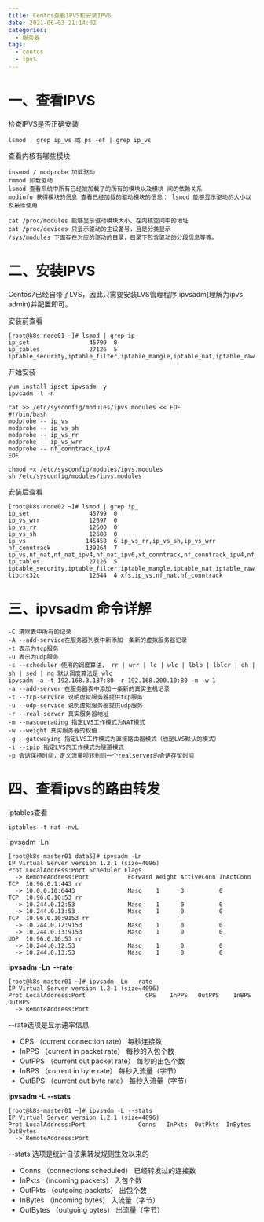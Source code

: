 ```yaml
---
title: Centos查看IPVS和安装IPVS
date: 2021-06-03 21:14:02
categories:
  - 服务器
tags:
  - centos
  - ipvs
---
```


# 一、查看IPVS

检查IPVS是否正确安装

```
lsmod | grep ip_vs 或 ps -ef | grep ip_vs
```

查看内核有哪些模块

```
insmod / modprobe 加载驱动
rmmod 卸载驱动
lsmod 查看系统中所有已经被加载了的所有的模块以及模块 间的依赖关系
modinfo 获得模块的信息 查看已经加载的驱动模块的信息： lsmod 能够显示驱动的大小以及被谁使用

cat /proc/modules 能够显示驱动模块大小、在内核空间中的地址
cat /proc/devices 只显示驱动的主设备号，且是分类显示
/sys/modules 下面存在对应的驱动的目录，目录下包含驱动的分段信息等等。
```

# 二、安装IPVS

Centos7已经自带了LVS，因此只需要安装LVS管理程序 ipvsadm(理解为ipvs admin)并配置即可。

安装前查看

```
[root@k8s-node01 ~]# lsmod | grep ip_
ip_set                 45799  0 
ip_tables              27126  5 iptable_security,iptable_filter,iptable_mangle,iptable_nat,iptable_raw
```

开始安装

```
yum install ipset ipvsadm -y 
ipvsadm -l -n

cat >> /etc/sysconfig/modules/ipvs.modules << EOF
#!/bin/bash
modprobe -- ip_vs
modprobe -- ip_vs_sh
modprobe -- ip_vs_rr
modprobe -- ip_vs_wrr
modprobe -- nf_conntrack_ipv4
EOF

chmod +x /etc/sysconfig/modules/ipvs.modules
sh /etc/sysconfig/modules/ipvs.modules
```

安装后查看

```
[root@k8s-node02 ~]# lsmod | grep ip_
ip_set                 45799  0 
ip_vs_wrr              12697  0 
ip_vs_rr               12600  0 
ip_vs_sh               12688  0 
ip_vs                 145458  6 ip_vs_rr,ip_vs_sh,ip_vs_wrr
nf_conntrack          139264  7 ip_vs,nf_nat,nf_nat_ipv4,nf_nat_ipv6,xt_conntrack,nf_conntrack_ipv4,nf_conntrack_ipv6
ip_tables              27126  5 iptable_security,iptable_filter,iptable_mangle,iptable_nat,iptable_raw
libcrc32c              12644  4 xfs,ip_vs,nf_nat,nf_conntrack
```
# 三、ipvsadm 命令详解 

```
-C 清除表中所有的记录
-A --add-service在服务器列表中新添加一条新的虚拟服务器记录
-t 表示为tcp服务
-u 表示为udp服务
-s --scheduler 使用的调度算法， rr | wrr | lc | wlc | lblb | lblcr | dh | sh | sed | nq 默认调度算法是 wlc
ipvsadm -a -t 192.168.3.187:80 -r 192.168.200.10:80 -m -w 1
-a --add-server 在服务器表中添加一条新的真实主机记录
-t --tcp-service 说明虚拟服务器提供tcp服务
-u --udp-service 说明虚拟服务器提供udp服务
-r --real-server 真实服务器地址
-m --masquerading 指定LVS工作模式为NAT模式
-w --weight 真实服务器的权值
-g --gatewaying 指定LVS工作模式为直接路由器模式（也是LVS默认的模式）
-i --ipip 指定LVS的工作模式为隧道模式
-p 会话保持时间，定义流量呗转到同一个realserver的会话存留时间
```

# 四、查看ipvs的路由转发

iptables查看

```
iptables -t nat -nvL
```

ipvsadm -Ln

```
[root@k8s-master01 data5]# ipvsadm -Ln
IP Virtual Server version 1.2.1 (size=4096)
Prot LocalAddress:Port Scheduler Flags
  -> RemoteAddress:Port           Forward Weight ActiveConn InActConn
TCP  10.96.0.1:443 rr
  -> 10.0.0.10:6443               Masq    1      3          0         
TCP  10.96.0.10:53 rr
  -> 10.244.0.12:53               Masq    1      0          0         
  -> 10.244.0.13:53               Masq    1      0          0         
TCP  10.96.0.10:9153 rr
  -> 10.244.0.12:9153             Masq    1      0          0         
  -> 10.244.0.13:9153             Masq    1      0          0         
UDP  10.96.0.10:53 rr
  -> 10.244.0.12:53               Masq    1      0          0         
  -> 10.244.0.13:53               Masq    1      0          0  
```

**ipvsadm -Ln  --rate** 

```
[root@k8s-master01 ~]# ipvsadm -Ln --rate
IP Virtual Server version 1.2.1 (size=4096)
Prot LocalAddress:Port                 CPS    InPPS   OutPPS    InBPS   OutBPS
  -> RemoteAddress:Port
```

--rate选项是显示速率信息

- CPS （current connection rate） 每秒连接数
- InPPS （current in packet rate） 每秒的入包个数
- OutPPS （current out packet rate） 每秒的出包个数
- InBPS （current in byte rate） 每秒入流量（字节）
- OutBPS （current out byte rate） 每秒入流量（字节）

**ipvsadm -L --stats** 

```
[root@k8s-master01 ~]# ipvsadm -L --stats
IP Virtual Server version 1.2.1 (size=4096)
Prot LocalAddress:Port               Conns   InPkts  OutPkts  InBytes OutBytes
  -> RemoteAddress:Port
```

--stats 选项是统计自该条转发规则生效以来的

- Conns （connections scheduled） 已经转发过的连接数
- InPkts （incoming packets） 入包个数
- OutPkts （outgoing packets） 出包个数
- InBytes （incoming bytes） 入流量（字节）
- OutBytes （outgoing bytes） 出流量（字节）

